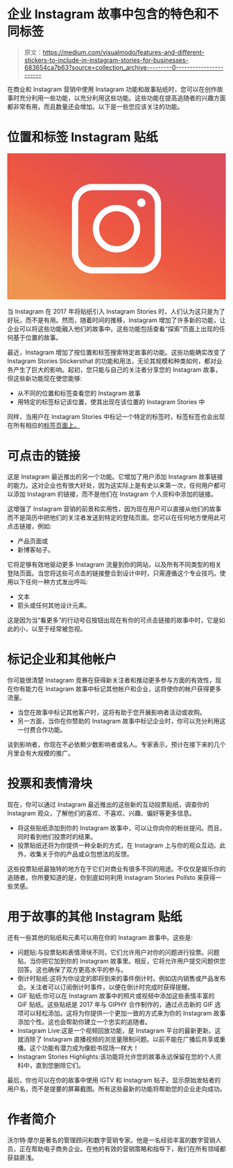 # 企业 Instagram 故事中包含的特色和不同标签

> 原文：<https://medium.com/visualmodo/features-and-different-stickers-to-include-in-instagram-stories-for-businesses-683654ca7b63?source=collection_archive---------0----------------------->

在商业和 Instagram 营销中使用 Instagram 功能和故事贴纸时，您可以在创作故事时充分利用一些功能，以充分利用这些功能。这些功能在提高追随者的兴趣方面都非常有用，而且数量还会增加。以下是一些您应该关注的功能。

# 位置和标签 Instagram 贴纸

![](img/72fe5a3d488c02d714d613c973a5ef25.png)

当 Instagram 在 2017 年将贴纸引入 Instagram Stories 时，人们认为这只是为了好玩，而不是有用。然而，随着时间的推移，Instagram 增加了许多新的功能，让企业可以将这些功能融入他们的故事中。这些功能包括查看“探索”页面上出现的任何基于位置的故事。

最近，Instagram 增加了按位置和标签搜索特定故事的功能。这些功能确实改变了 Instagram Stories Stickersthat 的功能和用法，无论其规模和种类如何，都对业务产生了巨大的影响。起初，您只能与自己的关注者分享您的 Instagram 故事，但这些新功能现在使您能够:

*   从不同的位置和标签查看您的 Instagram 故事
*   用特定的标签标记该位置，使其出现在该位置的 Instagram Stories 中

同样，当用户在 Instagram Stories 中标记一个特定的标签时，标签标签也会出现在所有相应的[标签页面上。](https://visualmodo.com/the-power-of-hashtags/)

# 可点击的链接

这是 Instagram 最近推出的另一个功能。它增加了用户添加 Instagram 故事链接的能力。这对企业也有很大好处，因为这实际上是有史以来第一次，任何用户都可以添加 Instagram 的链接，而不是他们在 Instagram 个人资料中添加的链接。

这增强了 Instagram 营销的前景和实用性，因为现在用户可以直接从他们的故事而不是简历中把他们的关注者发送到特定的登陆页面。您可以在任何地方使用此可点击链接，例如:

*   产品页面或
*   新博客帖子。

它将足够有效地驱动更多 Instagram 流量到你的网站，以及所有不同类型的相关登陆页面。当您将这些可点击的链接整合到设计中时，只需遵循这个专业技巧。使用以下任何一种方式发出呼叫:

*   文本
*   箭头或任何其他设计元素。

这是因为当“看更多”的行动号召按钮出现在有你的可点击链接的故事中时，它是如此的小，以至于经常被忽视。

# 标记企业和其他帐户

你可能很清楚 Instagram 竞赛在获得新关注者和推动更多参与方面的有效性，现在你有能力在 Instagram 故事中标记其他帐户和企业，这将使你的帐户获得更多流量。

*   当您在故事中标记其他客户时，这将有助于您开展影响者活动或收购。
*   另一方面，当你在你赞助的 Instagram 故事中标记企业时，你可以充分利用这一付费合作功能。

谈到影响者，你现在不必依赖少数影响者或名人。专家表示，预计在接下来的几个月里会有大规模的推广。

# 投票和表情滑块

现在，你可以通过 Instagram 最近推出的这些新的互动投票贴纸，调查你的 Instagram 观众，了解他们的喜欢、不喜欢、兴趣、偏好等更多信息。

*   将这些贴纸添加到你的 Instagram 故事中，可以让你向你的粉丝提问。而且，同时看到他们投票时的结果。
*   投票贴纸还将为你提供一种全新的方式，在 Instagram 上与你的观众互动。此外，收集关于你的产品或众包想法的反馈。

这些投票贴纸最独特的地方在于它们对商业有很多不同的用途。不仅仅是娱乐你的追随者。你所要知道的是，你到底如何利用 Instagram Stories Pollsto 来获得一些灵感。

# 用于故事的其他 Instagram 贴纸

还有一些其他的贴纸和元素可以用在你的 Instagram 故事中。这些是:

*   问题贴:与投票贴和表情滑块不同，它们允许用户对你的问题进行投票。问题贴，当你把它加到你的 Instagram 故事里。相反，它将允许用户提交问题供您回答。这也确保了双方更高水平的参与。
*   倒计时贴纸:这将为你设定的即将到来的事件倒计时。例如店内销售或产品发布会。关注者可以订阅倒计时事件，以便在倒计时完成时获得提醒。
*   GIF 贴纸:你可以在 Instagram 故事中的照片或视频中添加这些表情丰富的 GIF 贴纸。这些贴纸是 2017 年与 GIPHY 合作制作的，通过点击新的 GIF 选项可以轻松添加。这将为你提供一个更加一致的方式来为你的 Instagram 故事添加个性。这也会帮助你建立一个忠实的追随者。
*   Instagram Live:这是一个视频回放功能，是 Instagram 平台的最新更新。这就消除了 Instagram 直播视频的浏览量限制问题。以前不能在广播后共享或重播。这个功能有潜力成为像脸书现场一样大！
*   Instagram Stories Highlights:该功能将允许您的故事永远保留在您的个人资料中，直到您删除它们。

最后，你也可以在你的故事中使用 IGTV 和 Instagram 帖子。显示原始发帖者的用户名，而不是提要的屏幕截图。所有这些最新的功能将帮助您的企业走向成功。

# 作者简介

沃尔特·摩尔是著名的管理顾问和数字营销专家。他是一名经验丰富的数字营销人员，正在帮助电子商务企业。在他的有效的营销策略和指导下，我们在所有领域都获益匪浅。